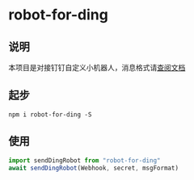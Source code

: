 # robot-for-ding

## 说明
本项目是对接钉钉自定义小机器人，消息格式请[查阅文档](https://developers.dingtalk.com/document/app/custom-robot-access/title-72m-8ag-pqw)
## 起步
```shell
npm i robot-for-ding -S
```

## 使用
```javascript
import sendDingRobot from "robot-for-ding"
await sendDingRobot(Webhook, secret, msgFormat)
```
